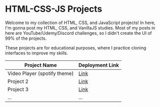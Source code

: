 # HTML-CSS-JS Projects

Welcome to my collection of HTML, CSS, and JavaScript projects! In here, I'm gonna post my HTML, CSS, and VanillaJS studies. Most of my posts in here are YouTube/Udemy/Discord challenges, so I didn't create the UI of 99% of the projects. 

These projects are for educational purposes, where I practice cloning interfaces to improve my skills.
<div align="center">

| Project Name | Deployment Link |
|--------------|-----------------|
| Video Player (spotify theme)   | [Link](https://663a599356923e1d1824d773--video-player-like-spotify.netlify.app/)       |
| Project 2    | [Link](#)       |
| Project 3    | [Link](#)       |
| ...          | ...             |

</div>
